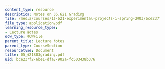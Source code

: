 ```yaml
---
content_type: resource
description: Notes on 16.621 Grading
file: /media/courses/16-621-experimental-projects-i-spring-2003/bce237f26be1dfa2902afc503438b376_05_621S03grading.pdf
file_type: application/pdf
learning_resource_types:
- Lecture Notes
ocw_type: OCWFile
parent_title: Lecture Notes
parent_type: CourseSection
resourcetype: Document
title: 05_621S03grading.pdf
uid: bce237f2-6be1-dfa2-902a-fc503438b376
---
```

